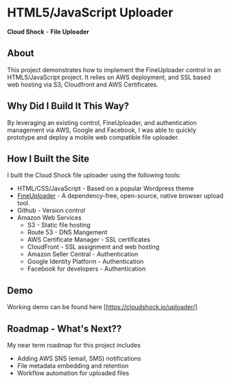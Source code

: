 # HTML5/JavaScript Uploader #

**Cloud Shock** - **File Uploader** 

## About ##

This project demonstrates how to implement the FineUploader control in an HTML5/JavaScript project.
It relies on AWS deployment, and SSL based web hosting via S3, Cloudfront and AWS Certificates.

## Why Did I Build It This Way? ##

By leveraging an existing control, FineUploader, and authentication management via AWS, Google and Facebook, I was able to quickly prototype and deploy a mobile web compatible file uploader. 

## How I Built the Site ## 
I built the Cloud Shock file uploader using the following tools:
* HTML/CSS/JavaScript - Based on a popular Wordpress theme
* [FineUploader](https://fineuploader.com/) - A dependency-free, open-source, native browser upload tool.
* Github - Version control
* Amazon Web Services
  * S3 - Static file hosting
  * Route 53 - DNS Mangement
  * AWS Certificate Manager - SSL certificates
  * CloudFront - SSL assignment and web hosting
  * Amazon Seller Central - Authentication
  * Google Identity Platform - Authentication
  * Facebook for developers - Authentication
  
## Demo ##
Working demo can be found here [https://cloudshock.io/uploader/]

## Roadmap - What's Next?? ## 

My near term roadmap for this project includes
* Adding AWS SNS (email, SMS) notifications
* File metadata embedding and retention
* Workflow automation for uploaded files
